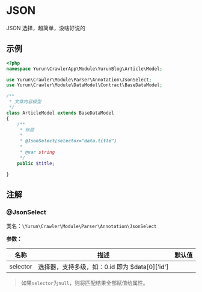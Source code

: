 # JSON

JSON 选择，超简单，没啥好说的

## 示例

```php
<?php
namespace Yurun\CrawlerApp\Module\YurunBlog\Article\Model;

use Yurun\Crawler\Module\Parser\Annotation\JsonSelect;
use Yurun\Crawler\Module\DataModel\Contract\BaseDataModel;

/**
 * 文章内容模型
 */
class ArticleModel extends BaseDataModel
{
    /**
     * 标题
     * 
     * @JsonSelect(selector="data.title")
     *
     * @var string
     */
    public $title;

}
```

## 注解

### @JsonSelect

类名：`\Yurun\Crawler\Module\Parser\Annotation\JsonSelect`

**参数：**

名称 | 描述 | 默认值
-|-|-
selector|选择器，支持多级，如：0.id 即为 $data[0]['id']|

> 如果`selector`为`null`，则将匹配结果全部赋值给属性。
